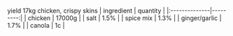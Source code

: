 yield 17kg chicken, crispy skins
| ingredient    | quantity |
|:--------------|---------:|
| chicken       |   17000g |
| salt          |     1.5% |
| spice mix     |     1.3% |
| ginger/garlic |     1.7% |
| canola        |       1c |
